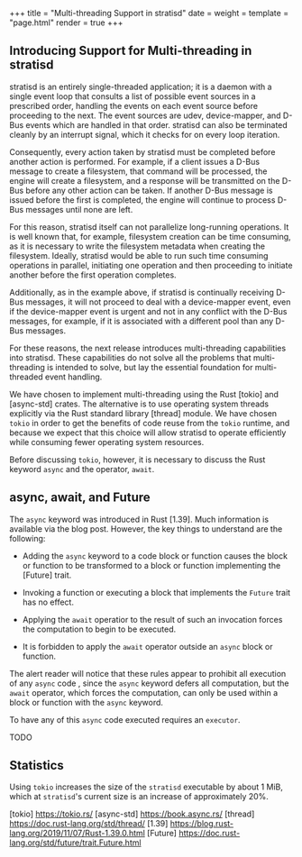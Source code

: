 +++
title = "Multi-threading Support in stratisd"
date =
weight =
template = "page.html"
render = true
+++

Introducing Support for Multi-threading in stratisd
---------------------------------------------------

stratisd is an entirely single-threaded application;
it is a daemon with a single event loop that consults a list of possible
event sources in a prescribed order, handling the events on each event
source before proceeding to the next.
The event sources are udev, device-mapper, and D-Bus events which are
handled in that order. stratisd can also be terminated cleanly by an
interrupt signal, which it checks for on every loop iteration.

Consequently, every action taken by stratisd must be completed before
another action is performed. For example, if a client issues a D-Bus message
to create a filesystem, that command will be processed, the engine will
create a filesystem, and a response will be transmitted on the D-Bus before
any other action can be taken. If another D-Bus message is issued before the
first is completed, the engine will continue to process D-Bus messages until
none are left.

For this reason, stratisd itself can not parallelize long-running
operations. It is well known that, for example, filesystem creation can be
time consuming, as it is necessary to write the filesystem metadata when
creating the filesystem. Ideally, stratisd would be able to run such time
consuming operations in parallel, initiating one operation and then
proceeding to initiate another before the first operation completes.

Additionally, as in the example above, if stratisd is continually receiving
D-Bus messages, it will not proceed to deal with a device-mapper event,
even if the device-mapper event is urgent and not in any conflict with the
D-Bus messages, for example, if it is associated with a different pool than
any D-Bus messages.

For these reasons, the next release introduces multi-threading capabilities
into stratisd. These capabilities do not solve all the problems that multi-
threading is intended to solve, but lay the essential foundation for multi-
threaded event handling.

We have chosen to implement multi-threading using the Rust [tokio] and
[async-std] crates.
The alternative is to use operating system threads explicitly via the
Rust standard library [thread] module. We have chosen `tokio` in order to
get the benefits of code reuse from the `tokio` runtime, and because we
expect that this choice will allow stratisd to operate efficiently while 
consuming fewer operating system resources.

Before discussing `tokio`, however, it is necessary to discuss the Rust
keyword `async` and the operator, `await`.

async, await, and Future
------------------------
The `async` keyword was introduced in Rust [1.39]. Much information is
available
via the blog post. However, the key things to understand are the following:

* Adding the `async` keyword to a code block or function causes the block
or function to be transformed to a block or function implementing the
[Future] trait.

* Invoking a function or executing a block that implements the `Future` trait
has no effect.

* Applying the `await` operatior to the result of such an invocation forces
the computation to begin to be executed.

* It is forbidden to apply the `await` operator outside an `async` block or
function.

The alert reader will notice that these rules appear to prohibit all execution
of any `async` code , since the `async` keyword defers
all computation, but the `await` operator, which forces the computation,
can only be used within a block or function with the `async` keyword.

To have any of this `async` code executed requires an `executor`.

TODO

Statistics
----------
Using `tokio` increases the size of the `stratisd` executable by about 1 MiB,
which at `stratisd`'s current size is an increase of approximately 20%.

<!-- more -->

[tokio] https://tokio.rs/
[async-std] https://book.async.rs/
[thread] https://doc.rust-lang.org/std/thread/
[1.39] https://blog.rust-lang.org/2019/11/07/Rust-1.39.0.html
[Future] https://doc.rust-lang.org/std/future/trait.Future.html
